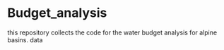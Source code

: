 # Budget_analysis


this repository collects the code for the water budget analysis for alpine basins.
data

